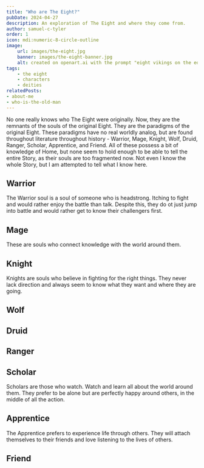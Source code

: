 ```yaml
---
title: "Who are The Eight?"
pubDate: 2024-04-27
description: An exploration of The Eight and where they come from.
author: samuel-c-tyler
order: 1
icon: mdi:numeric-8-circle-outline
image: 
    url: images/the-eight.jpg
    banner: images/the-eight-banner.jpg
    alt: created on openart.ai with the prompt "eight vikings on the edge of a chasm, each with a different facial expression, holding a different weapon, and of different genders, men and women"
tags: 
    - the eight
    - characters
    - deities
relatedPosts:
- about-me
- who-is-the-old-man 
---
```


No one really knows who The Eight were originally. Now, they are the remnants of the souls of the original Eight. They are
the paradigms of the original Eight. These paradigms have no real worldly analog, but are found throughout literature 
throughout history - Warrior, Mage, Knight, Wolf, Druid, Ranger, Scholar, Apprentice, and Friend. All of these possess
a bit of knowledge of Home, but none seem to hold enough to be able to tell the entire Story, as their souls are too
fragmented now. Not even I know the whole Story, but I am attempted to tell what I know here.


## Warrior

The Warrior soul is a soul of someone who is headstrong. Itching to fight and would rather enjoy the battle than
talk. Despite this, they do ot just jump into battle and would rather get to know their challengers first. 

## Mage

These are souls who connect knowledge with the world around them. 


## Knight 

Knights are souls who believe in fighting for the right things. They never lack direction and always seem to know
what they want and where they are going.

## Wolf

## Druid

## Ranger 

## Scholar

Scholars are those who watch. Watch and learn all about the world around them. They prefer to be alone but are
perfectly happy around others, in the middle of all the action.

## Apprentice

The Apprentice prefers to experience life through others. They will attach themselves to their friends and love
listening to the lives of others.


## Friend
